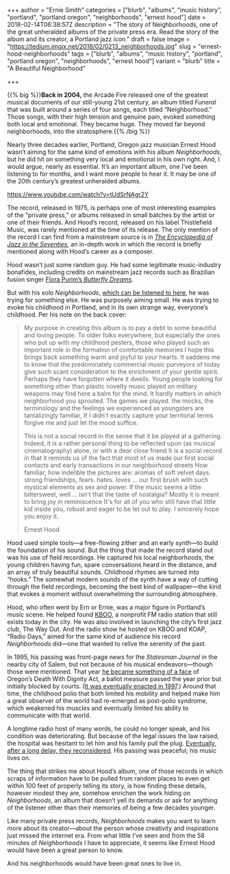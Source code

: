 +++
author = "Ernie Smith"
categories = ["blurb", "albums", "music history", "portland", "portland oregon", "neighborhoods", "ernest hood"]
date = 2018-02-14T06:38:57Z
description = "The story of Neighborhoods, one of the great unheralded albums of the private press era. Read the story of the album and its creator, a Portland jazz icon."
draft = false
image = "https://tedium.imgix.net/2018/02/0213_neighborhoods.jpg"
slug = "ernest-hood-neighborhoods"
tags = ["blurb", "albums", "music history", "portland", "portland oregon", "neighborhoods", "ernest hood"]
variant = "blurb"
title = "A Beautiful Neighborhood"

+++

{{% big %}}**Back in 2004,** the Arcade Fire released one of the greatest musical documents of our still-young 21st century, an album titled *Funeral* that was built around a series of four songs, each titled “Neighborhood.” Those songs, with their high tension and genuine pain, evoked something both local and emotional. They became huge. They moved far beyond neighborhoods, into the stratosphere.{{% /big %}}

Nearly three decades earlier, Portland, Oregon jazz musician Ernest Hood wasn’t aiming for the same kind of emotions with his album *Neighborhoods*, but he did hit on something very local and emotional in his own right. And, I would argue, nearly as essential. It’s an important album, one I’ve been listening to for months, and I want more people to hear it. It may be one of the 20th century’s greatest unheralded albums.

https://www.youtube.com/watch?v=tUdSrNAgr2Y

The record, released in 1975, is perhaps one of most interesting examples of the “private press,” or albums released in small batches by the artist or one of their friends. And Hood’s record, released on his label Thistlefield Music, was rarely mentioned at the time of its release. The only mention of the record I can find from a mainstream source is in [*The Encyclopedia of Jazz in the Seventies*](https://archive.org/details/encyclopediaofja00feath), an in-depth work in which the record is briefly mentioned along with Hood’s career as a composer.

Hood wasn’t just some random guy. He had some legitimate music-industry bonafides, including credits on mainstream jazz records such as Brazilian fusion singer [Flora Purim’s *Butterfly Dreams*](http://amzn.to/2Ck9pJL). 

But with his solo *Neighborhoods*, [which can be listened to here](http://ubu.com/sound/hood.html), he was trying for something else. He was purposely aiming small. He was trying to evoke his childhood in Portland, and in its own strange way, everyone’s childhood. Per his note on the back cover:

> My purpose in creating this album is to pay a debt to some beautiful and loving people. To older folks everywhere, but especially the ones who put up with my childhood pesters, those who played such an important role in the formation of comfortable memories I hope this brings back something warm and joyful to *your* hearts. It saddens me to know that the predominately commercial music purveyors of today give such scant consideration to the enrichment of your gentle spirit. Perhaps they have forgotten where it dwells. Young people looking for something other than plastic novelty music played on military weapons may find here a balm for the mind. It hardly matters in which neighborhood you sprouted. The games we played. the mocks, the terminology and the feelings we experienced as youngsters are tantalizingly familiar, If I didn't exactly capture your territorial terms forgive me and just let the mood suffice.
> 
> This is not a social record in the sense that it be played at a gathering. Indeed, it is a rather personal thing to be reflected upon (as musical cinematography) alone, or with a dear close friend It *is* a social record in that it reminds us of the fact that most of us made our first social contacts and early transactions in our neighborhood streets How familiar, how indelible the pictures are: aromas of soft velvet days. strong friendships, fears. hates. loves … our first brush with such mystical elements as sex and power. If the music seems a little bittersweet, well ... isn't that the taste of nostalgia? Mostly it is meant to bring joy in reminiscence It's for all of you who still have that little kid inside you, robust and eager to be let out to play. I sincerely hope you enjoy it.
> 
> Ernest Hood 

Hood used simple tools—a free-flowing zither and an early synth—to build the foundation of his sound. But the thing that made the record stand out was his use of field recordings. He captured his local neighborhoods, the young children having fun, spare conversations heard in the distance, and an array of truly beautiful sounds. Childhood rhymes are turned into “hooks.” The somewhat modern sounds of the synth have a way of cutting through the field recordings, becoming the best kind of wallpaper—the kind that evokes a moment without overwhelming the surrounding atmosphere.

Hood, who often went by Ern or Ernie, was a major figure in Portland’s music scene. He helped found [KBOO](https://kboo.fm/), a nonprofit FM radio station that still exists today in the city. He was also involved in launching the city’s first jazz club, The Way Out. And the radio show he hosted on KBOO and KOAP, “Radio Days,” aimed for the same kind of audience his record *Neighborhoods* did—one that wanted to relive the serenity of the past.

In 1995, his passing was front-page news for the *Statesman Journal* in the nearby city of Salem, but not because of his musical endeavors—though those were mentioned. That year [he became something of a face](https://www.newspapers.com/clip/17430884/ernest_hooddeath_with_dignity_feature/) of Oregon’s Death With Dignity Act, a ballot measure passed the year prior but initially blocked by courts. ([It was eventually enacted in 1997](http://www.oregon.gov/oha/PH/PROVIDERPARTNERRESOURCES/EVALUATIONRESEARCH/DEATHWITHDIGNITYACT/Pages/index.aspx).) Around that time, the childhood polio that both limited his mobility and helped make him a great observer of the world had re-emerged as post-polio syndrome, which weakened his muscles and eventually limited his ability to communicate with that world.

A longtime radio host of many words, he could no longer speak, and his condition was deteriorating. But because of the legal issues the law raised, the hospital was hesitant to let him and his family pull the plug. [Eventually, after a long delay, they reconsidered](https://www.newspapers.com/clip/17430938/ernest_hooddeath_with_dignity_story/). His passing was peaceful; his music lives on.

The thing that strikes me about Hood’s album, one of those records in which scraps of information have to be pulled from random places to even get within 100 feet of properly telling its story, is how finding these details, however modest they are, somehow enrichen the work hiding on *Neighborhoods*, an album that doesn’t yell its demands or ask for anything of the listener other than their memories of being a few decades younger.

Like many private press records, *Neighborhoods* makes you want to learn more about its creator—about the person whose creativity and inspirations just missed the internet era.  From what little I’ve seen and from the 58 minutes of *Neighborhoods* I have to appreciate, it seems like Ernest Hood would have been a great person to know.

And his neighborhoods would have been great ones to live in.